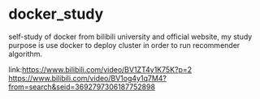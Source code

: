 # docker_study
self-study of docker from bilibili university and official website, my study purpose is use docker to deploy cluster in order to run recommender algorithm.

link:https://www.bilibili.com/video/BV1ZT4y1K75K?p=2  
     https://www.bilibili.com/video/BV1og4y1q7M4?from=search&seid=3692797306187752898
